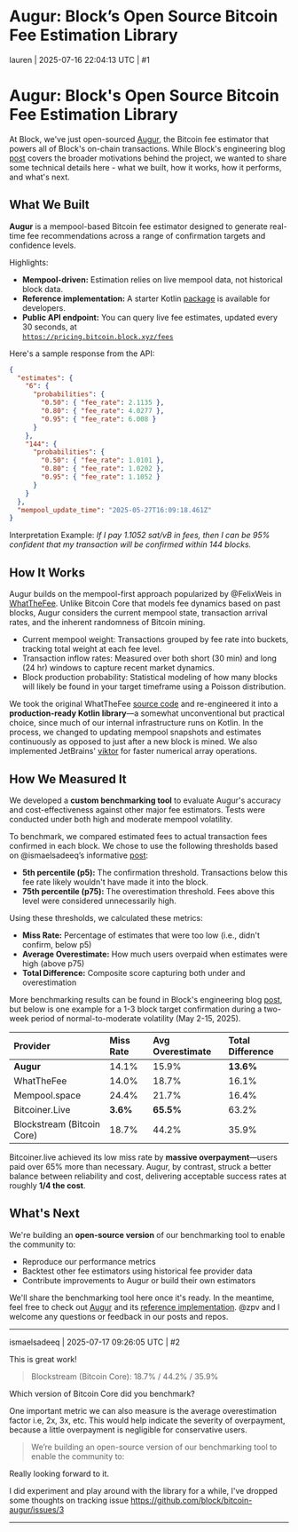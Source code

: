 # Augur: Block’s Open Source Bitcoin Fee Estimation Library

lauren | 2025-07-16 22:04:13 UTC | #1

# Augur: Block's Open Source Bitcoin Fee Estimation Library

At Block, we've just open-sourced [Augur](https://github.com/block/bitcoin-augur), the Bitcoin fee estimator that powers all of Block's on-chain transactions. While Block's engineering blog [post](https://engineering.block.xyz/blog/augur-an-open-source-bitcoin-fee-estimation-library) covers the broader motivations behind the project, we wanted to share some technical details here - what we built, how it works, how it performs, and what's next.

## What We Built

**Augur** is a mempool-based Bitcoin fee estimator designed to generate real-time fee recommendations across a range of confirmation targets and confidence levels.

Highlights:

* **Mempool-driven:** Estimation relies on live mempool data, not historical block data.  
* **Reference implementation:** A starter Kotlin [package](https://github.com/block/bitcoin-augur-reference) is available for developers.  
* **Public API endpoint:** You can query live fee estimates, updated every 30 seconds, at  
    [`https://pricing.bitcoin.block.xyz/fees`](https://pricing.bitcoin.block.xyz/fees)

Here's a sample response from the API:

```json
{
  "estimates": {
    "6": {
      "probabilities": {
        "0.50": { "fee_rate": 2.1135 },
        "0.80": { "fee_rate": 4.0277 },
        "0.95": { "fee_rate": 6.008 }
      }
    },
    "144": {
      "probabilities": {
        "0.50": { "fee_rate": 1.0101 },
        "0.80": { "fee_rate": 1.0202 },
        "0.95": { "fee_rate": 1.1052 }
      }
    }
  },
  "mempool_update_time": "2025-05-27T16:09:18.461Z"
}
```

Interpretation Example: *If I pay 1.1052 sat/vB in fees, then I can be 95% confident that my transaction will be confirmed within 144 blocks.*

## How It Works

Augur builds on the mempool-first approach popularized by @FelixWeis in [WhatTheFee](https://whatthefee.io). Unlike Bitcoin Core that models fee dynamics based on past blocks, Augur considers the current mempool state, transaction arrival rates, and the inherent randomness of Bitcoin mining.

* Current mempool weight: Transactions grouped by fee rate into buckets, tracking total weight at each fee level.  
* Transaction inflow rates: Measured over both short (30 min) and long (24 hr) windows to capture recent market dynamics.  
* Block production probability: Statistical modeling of how many blocks will likely be found in your target timeframe using a Poisson distribution.

We took the original WhatTheFee [source code](https://github.com/FelixWeis/WhatTheFee--legacy) and re-engineered it into a **production-ready Kotlin library**—a somewhat unconventional but practical choice, since much of our internal infrastructure runs on Kotlin. In the process, we changed to updating mempool snapshots and estimates continuously as opposed to just after a new block is mined. We also implemented JetBrains' [viktor](https://github.com/JetBrains-Research/viktor) for faster numerical array operations.

## How We Measured It

We developed a **custom benchmarking tool** to evaluate Augur's accuracy and cost-effectiveness against other major fee estimators. Tests were conducted under both high and moderate mempool volatility.

To benchmark, we compared estimated fees to actual transaction fees confirmed in each block. We chose to use the following thresholds based on @ismaelsadeeq’s informative [post](https://delvingbitcoin.org/t/mempool-based-fee-estimation-on-bitcoin-core/703/7):

* **5th percentile (p5):** The confirmation threshold. Transactions below this fee rate likely wouldn't have made it into the block.  
* **75th percentile (p75):** The overestimation threshold. Fees above this level were considered unnecessarily high.

Using these thresholds, we calculated these metrics:

* **Miss Rate:** Percentage of estimates that were too low (i.e., didn't confirm, below p5)  
* **Average Overestimate:** How much users overpaid when estimates were high (above p75)  
* **Total Difference:** Composite score capturing both under and overestimation

More benchmarking results can be found in Block's engineering blog [post](https://engineering.block.xyz/blog/augur-an-open-source-bitcoin-fee-estimation-library), but below is one example for a 1-3 block target confirmation during a two-week period of normal-to-moderate volatility (May 2-15, 2025). 

| Provider | Miss Rate | Avg Overestimate | Total Difference |
| :---- | :---- | :---- | :---- |
| **Augur** | 14.1% | 15.9% | **13.6%** |
| WhatTheFee | 14.0% | 18.7% | 16.1% |
| Mempool.space | 24.4% | 21.7% | 16.4% |
| Bitcoiner.Live | **3.6%** | **65.5%** | 63.2% |
| Blockstream (Bitcoin Core) | 18.7% | 44.2% | 35.9% |


Bitcoiner.live achieved its low miss rate by **massive overpayment**—users paid over 65% more than necessary. Augur, by contrast, struck a better balance between reliability and cost, delivering acceptable success rates at roughly **1/4 the cost**.


## What's Next

We're building an **open-source version** of our benchmarking tool to enable the community to:

* Reproduce our performance metrics  
* Backtest other fee estimators using historical fee provider data  
* Contribute improvements to Augur or build their own estimators

We'll share the benchmarking tool here once it's ready. In the meantime, feel free to check out [Augur](https://github.com/block/bitcoin-augur) and its [reference implementation](https://github.com/block/bitcoin-augur-reference). @zpv and I welcome any questions or feedback in our posts and repos.

-------------------------

ismaelsadeeq | 2025-07-17 09:26:05 UTC | #2

This is great work!

> Blockstream (Bitcoin Core): 18.7% / 44.2% / 35.9%

Which version of Bitcoin Core did you benchmark?

One important metric we can also measure is the average overestimation factor i.e, 2x, 3x, etc. This would help indicate the severity of overpayment, because a little overpayment is negligible for conservative users.

> We’re building an open-source version of our benchmarking tool to enable the community to:

Really looking forward to it.

I did experiment and play around with the library for a while, I've dropped some thoughts on tracking issue https://github.com/block/bitcoin-augur/issues/3

-------------------------

